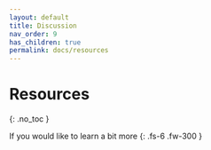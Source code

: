 ```yaml
---
layout: default
title: Discussion
nav_order: 9
has_children: true
permalink: docs/resources
---
```



# Resources
{: .no_toc }

If you would like to learn a bit more
{: .fs-6 .fw-300 }
